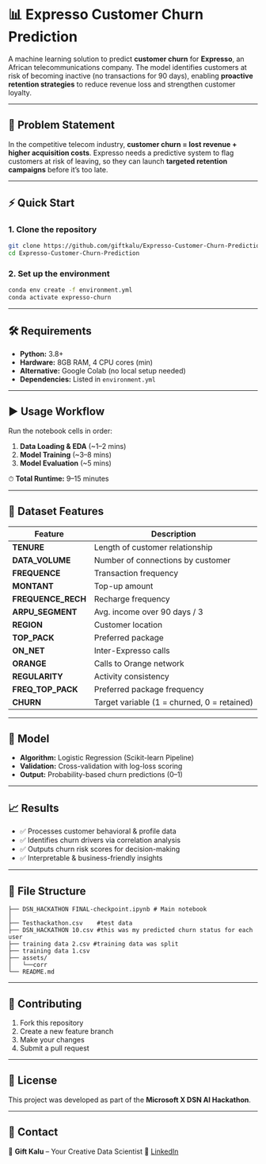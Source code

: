 
# 📊 Expresso Customer Churn Prediction

A machine learning solution to predict **customer churn** for **Expresso**, an African telecommunications company.
The model identifies customers at risk of becoming inactive (no transactions for 90 days), enabling **proactive retention strategies** to reduce revenue loss and strengthen customer loyalty.

---

## 🚨 Problem Statement

In the competitive telecom industry, **customer churn = lost revenue + higher acquisition costs**.
Expresso needs a predictive system to flag customers at risk of leaving, so they can launch **targeted retention campaigns** before it’s too late.

---

## ⚡ Quick Start

### 1. Clone the repository

```bash
git clone https://github.com/giftkalu/Expresso-Customer-Churn-Prediction.git
cd Expresso-Customer-Churn-Prediction
```

### 2. Set up the environment

```bash
conda env create -f environment.yml
conda activate expresso-churn
```

---

## 🛠️ Requirements

* **Python:** 3.8+
* **Hardware:** 8GB RAM, 4 CPU cores (min)
* **Alternative:** Google Colab (no local setup needed)
* **Dependencies:** Listed in `environment.yml`

---

## ▶️ Usage Workflow

Run the notebook cells in order:

1. **Data Loading & EDA** (\~1–2 mins)
2. **Model Training** (\~3–8 mins)
3. **Model Evaluation** (\~5 mins)

⏱ **Total Runtime:** 9–15 minutes

---

## 📂 Dataset Features

| Feature             | Description                                 |
| ------------------- | ------------------------------------------- |
| **TENURE**          | Length of customer relationship             |
| **DATA\_VOLUME**    | Number of connections by customer           |
| **FREQUENCE**       | Transaction frequency                       |
| **MONTANT**         | Top-up amount                               |
| **FREQUENCE\_RECH** | Recharge frequency                          |
| **ARPU\_SEGMENT**   | Avg. income over 90 days / 3                |
| **REGION**          | Customer location                           |
| **TOP\_PACK**       | Preferred package                           |
| **ON\_NET**         | Inter-Expresso calls                        |
| **ORANGE**          | Calls to Orange network                     |
| **REGULARITY**      | Activity consistency                        |
| **FREQ\_TOP\_PACK** | Preferred package frequency                 |
| **CHURN**           | Target variable (1 = churned, 0 = retained) |

---

## 🤖 Model

* **Algorithm:** Logistic Regression (Scikit-learn Pipeline)
* **Validation:** Cross-validation with log-loss scoring
* **Output:** Probability-based churn predictions (0–1)

---

## 📈 Results

- ✅ Processes customer behavioral & profile data
- ✅ Identifies churn drivers via correlation analysis
- ✅ Outputs churn risk scores for decision-making
- ✅ Interpretable & business-friendly insights

---

## 📁 File Structure

```
├── DSN_HACKATHON FINAL-checkpoint.ipynb # Main notebook
│      
├── Testhackathon.csv    #test data
├── DSN_HACKATHON 10.csv #this was my predicted churn status for each user
├── training data 2.csv #training data was split
├── training data 1.csv
├── assets/
│   └──corr
└── README.md
```

---

## 🤝 Contributing

1. Fork this repository
2. Create a new feature branch
3. Make your changes
4. Submit a pull request

---

## 📜 License

This project was developed as part of the **Microsoft X DSN AI Hackathon**.

---

## 📧 Contact

👤 **Gift Kalu** – Your Creative Data Scientist
🔗 [LinkedIn](https://www.linkedin.com/in/gift-kalu)

